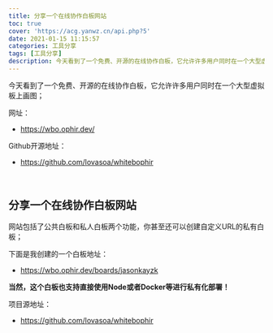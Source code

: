 ```yaml
---
title: 分享一个在线协作白板网站
toc: true
cover: 'https://acg.yanwz.cn/api.php?5'
date: 2021-01-15 11:15:57
categories: 工具分享
tags: [工具分享]
description: 今天看到了一个免费、开源的在线协作白板，它允许许多用户同时在一个大型虚拟板上画图；
---
```


今天看到了一个免费、开源的在线协作白板，它允许许多用户同时在一个大型虚拟板上画图；

网址：

-   https://wbo.ophir.dev/

Github开源地址：

-   https://github.com/lovasoa/whitebophir

<br/>

<!--more-->

## **分享一个在线协作白板网站**

网站包括了公共白板和私人白板两个功能，你甚至还可以创建自定义URL的私有白板；

下面是我创建的一个白板地址：

-   https://wbo.ophir.dev/boards/jasonkayzk

**当然，这个白板也支持直接使用Node或者Docker等进行私有化部署！**

项目源地址：

-   https://github.com/lovasoa/whitebophir

<br/>